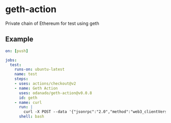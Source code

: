 # geth-action
Private chain of Ethereum for test using geth

## Example
```yaml
on: [push]

jobs:
  test:
    runs-on: ubuntu-latest
    name: test
    steps:
    - uses: actions/checkout@v2
    - name: Geth Action
      uses: odanado/geth-action@v0.0.8
      id: geth
    - name: curl
      run: |
        curl -X POST --data '{"jsonrpc":"2.0","method":"web3_clientVersion","params":[],"id":67}' ${{ steps.geth.outputs.rpc_url }} -H "Content-Type: application/json"
      shell: bash
```
